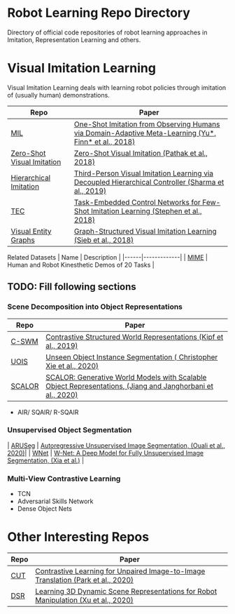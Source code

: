 # Robot Learning Repo Directory
Directory of official code repositories of robot learning approaches in Imitation, Representation Learning and others.

# Visual Imitation Learning 

Visual Imitation Learning deals with learning robot policies through imitation of (usually human) demonstrations.

| Repo | Paper |
|------|-------|
| [MIL](https://github.com/tianheyu927/mil) | [One-Shot Imitation from Observing Humans via Domain-Adaptive Meta-Learning (Yu*, Finn* et al., 2018)](https://arxiv.org/abs/1802.01557) |
| [Zero-Shot Visual Imitation](https://github.com/pathak22/zeroshot-imitation) | [Zero-Shot Visual Imitation (Pathak et al., 2018)](https://pathak22.github.io/zeroshot-imitation)|
| [Hierarchical Imitation](https://github.com/pathak22/hierarchical-imitation/) | [Third-Person Visual Imitation Learning via Decoupled Hierarchical Controller (Sharma et al., 2019)](https://pathak22.github.io/hierarchical-imitation/) |
| [TEC](https://github.com/stepjam/TecNets) | [Task-Embedded Control Networks for Few-Shot Imitation Learning (Stephen et al., 2018)](https://arxiv.org/abs/1810.03237) |
| [Visual Entity Graphs](https://github.com/msieb1/visual-entity-graphs/tree/master/code) | [Graph-Structured Visual Imitation Learning (Sieb et al., 2018)](https://msieb1.github.io/visual-entity-graphs/) |

Related Datasets 
| Name | Description |
|------|-------------|
| [MIME](https://www.dropbox.com/sh/hwgdkzbu488gwy4/AABPjRj_ZpNYn5WjbnkdoDKQa?dl=0&preview=README.txt) | Human and Robot Kinesthetic Demos of 20 Tasks |

## TODO: Fill following sections

### Scene Decomposition into Object Representations

| Repo | Paper |
|------|-------|
| [C-SWM](https://github.com/tkipf/c-swm) | [Contrastive Structured World Representations (Kipf et al., 2019)](https://www.google.com/url?sa=t&rct=j&q=&esrc=s&source=web&cd=&cad=rja&uact=8&ved=2ahUKEwjis4L7kfbxAhWf_7sIHeq-BwcQFjABegQICBAD&url=https%3A%2F%2Farxiv.org%2Fabs%2F1911.12247&usg=AOvVaw1-d4lAt-twW0kQPRrF7mlI) |
| [UOIS](https://github.com/chrisdxie/uois) | [Unseen Object Instance Segmentation ( Christopher Xie et al., 2020)](https://arxiv.org/abs/2007.08073) |
| [SCALOR](https://github.com/JindongJiang/SCALOR) | [SCALOR: Generative World Models with Scalable Object Representations,  (Jiang and Janghorbani et al., 2020)](https://arxiv.org/abs/1910.02384) |

- AIR/ SQAIR/ R-SQAIR

### Unsupervised Object Segmentation

| [ARUSeg](https://github.com/Max-Manning/autoregunsupseg) | [Autoregressive Unsupervised Image
Segmentation, (Ouali et al., 2020)](https://arxiv.org/pdf/2007.08247v1.pdf)|
| [WNet](https://github.com/Andrew-booler/W-Net) | [W-Net: A Deep Model for Fully Unsupervised Image Segmentation, (Xia et al.)](https://arxiv.org/pdf/1711.08506v1.pdf) |

### Multi-View Contrastive Learning 

- TCN
- Adversarial Skills Network
- Dense Object Nets

# Other Interesting Repos

| Repo | Paper |
|------|-------|
| [CUT](https://github.com/taesungp/contrastive-unpaired-translation) | [Contrastive Learning for Unpaired Image-to-Image Translation (Park et al., 2020)](http://taesung.me/ContrastiveUnpairedTranslation/) |
| [DSR](https://github.com/columbia-ai-robotics/dsr) | [Learning 3D Dynamic Scene Representations for Robot Manipulation (Xu et al., 2020)](https://dsr-net.cs.columbia.edu/) |
